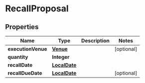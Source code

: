 # RecallProposal

## Properties
Name | Type | Description | Notes
------------ | ------------- | ------------- | -------------
**executionVenue** | [**Venue**](Venue.md) |  |  [optional]
**quantity** | **Integer** |  | 
**recallDate** | [**LocalDate**](LocalDate.md) |  | 
**recallDueDate** | [**LocalDate**](LocalDate.md) |  |  [optional]
